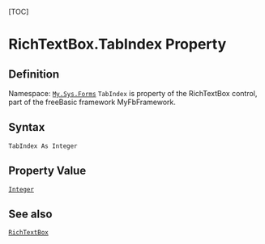 [TOC]
# RichTextBox.TabIndex Property

## Definition
Namespace: [`My.Sys.Forms`](My.Sys.Forms.md)
`TabIndex` is property of the RichTextBox control, part of the freeBasic framework MyFbFramework.
## Syntax
```freeBasic
TabIndex As Integer
```
## Property Value
[`Integer`]("https://www.freebasic.net/wiki/KeyPgInteger")
## See also
[`RichTextBox`](RichTextBox.md)

